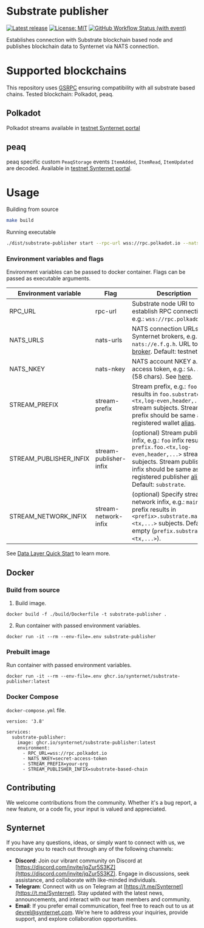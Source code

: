 # Substrate publisher
[![Latest release](https://img.shields.io/github/v/release/Synternet/substrate-publisher)](https://github.com/Synternet/substrate-publisher/releases/latest)
[![License: MIT](https://img.shields.io/badge/License-MIT-yellow.svg)](https://opensource.org/licenses/MIT)
[![GitHub Workflow Status (with event)](https://img.shields.io/github/actions/workflow/status/Synternet/substrate-publisher/github-ci.yml?label=github-ci)](https://github.com/Synternet/substrate-publisher/actions/workflows/github-ci.yml)

Establishes connection with Substrate blockchain based node and publishes blockchain data to Synternet via NATS connection.

# Supported blockchains

This repository uses [GSRPC](https://github.com/centrifuge/go-substrate-rpc-client) ensuring compatibility with all substrate based chains. Tested blockchain: Polkadot, peaq.

## Polkadot

Polkadot streams available in [testnet Synternet portal](https://datalayer.synternet.com/subscribe/amber1x64mphk6fx8xrcnxn3ynepsqhv446uhp0k77z4/AAWG2YVSOTUW5RKT2JCOHWDHBV3UF4DUBZOOBMOPHH5VGSECAGROWBVI/)

## peaq

peaq specific custom `PeaqStorage` events `ItemAdded`, `ItemRead`, `ItemUpdated` are decoded. Available in [testnet Synternet portal](https://datalayer.synternet.com/subscribe/amber1x64mphk6fx8xrcnxn3ynepsqhv446uhp0k77z4/AADZCLQXAARU4JYV4ZEQ3ZZUBNCSTPZSJVSMP6AU5UJNJ2HUOIEONW2R/).

# Usage

Building from source
```bash
make build
```

Running executable
```bash
./dist/substrate-publisher start --rpc-url wss://rpc.polkadot.io --nats-nkey SA..BC
```

### Environment variables and flags

Environment variables can be passed to docker container. Flags can be passed as executable arguments.

| Environment variable   | Flag                   | Description                                                                                                               |
| ---------------------- | ---------------------- | ------------------------------------------------------------------------------------------------------------------------- |
| RPC_URL                | rpc-url                | Substrate node URI to establish RPC connection, e.g.: `wss://rpc.polkadot.io`                                             |
| NATS_URLS              | nats-urls              | NATS connection URLs to Synternet brokers, e.g.: `nats://e.f.g.h`. URL to [broker](https://docs.synternet.com/docs/actors/broker). Default: testnet. |
| NATS_NKEY              | nats-nkey              | NATS account NKEY a.k.a access token, e.g.: `SA..SI` (58 chars). See [here](https://docs.synternet.com/build/data-layer/developer-portal/publish-streams#7-get-the-access-token). |
| STREAM_PREFIX          | stream-prefix          | Stream prefix, e.g.: `foo` prefix results in `foo.substrate.<tx,log-even,header,...>` stream subjects. Stream prefix should be same as registered wallet [alias](https://docs.synternet.com/build/data-layer/developer-portal/publish-streams#2-register-a-wallet---get-your-alias). |
| STREAM_PUBLISHER_INFIX | stream-publisher-infix | (optional) Stream publisher infix, e.g.: `foo` infix results in `prefix.foo.<tx,log-even,header,...>` stream subjects. Stream publisher infix should be same as registered publisher [alias](https://docs.synternet.com/build/data-layer/developer-portal/publish-streams#3-register-a-publisher). Default: `substrate`. |
| STREAM_NETWORK_INFIX   | stream-network-infix   | (optional) Specify stream network infix, e.g.: `mainnet` prefix results in `<prefix>.substrate.mainnet.<tx,...>` subjects. Default: empty (`prefix.substrate.<tx,...>`). |

See [Data Layer Quick Start](https://docs.synternet.com/build/data-layer/data-layer-quick-start) to learn more.

## Docker

### Build from source

1. Build image.
```
docker build -f ./build/Dockerfile -t substrate-publisher .
```

2. Run container with passed environment variables.
```
docker run -it --rm --env-file=.env substrate-publisher
```

### Prebuilt image

Run container with passed environment variables.
```
docker run -it --rm --env-file=.env ghcr.io/synternet/substrate-publisher:latest
```

### Docker Compose

`docker-compose.yml` file.
```
version: '3.8'

services:
  substrate-publisher:
    image: ghcr.io/synternet/substrate-publisher:latest
    environment:
      - RPC_URL=wss://rpc.polkadot.io
      - NATS_NKEY=secret-access-token
      - STREAM_PREFIX=your-org
      - STREAM_PUBLISHER_INFIX=substrate-based-chain
```

## Contributing

We welcome contributions from the community. Whether it's a bug report, a new feature, or a code fix, your input is valued and appreciated.

## Synternet

If you have any questions, ideas, or simply want to connect with us, we encourage you to reach out through any of the following channels:

- **Discord**: Join our vibrant community on Discord at [https://discord.com/invite/jqZur5S3KZ](https://discord.com/invite/jqZur5S3KZ). Engage in discussions, seek assistance, and collaborate with like-minded individuals.
- **Telegram**: Connect with us on Telegram at [https://t.me/Synternet](https://t.me/Synternet). Stay updated with the latest news, announcements, and interact with our team members and community.
- **Email**: If you prefer email communication, feel free to reach out to us at devrel@synternet.com. We're here to address your inquiries, provide support, and explore collaboration opportunities.
